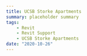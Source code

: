 ```yaml
---
title: UCSB Storke Apartments
summary: placeholder summary
tags:
    - Revit
    - Revit Support
    - UCSB Storke Apartments
date: "2020-10-26"
---
```

